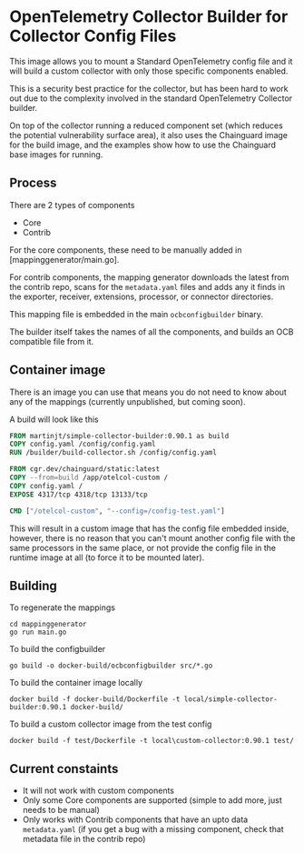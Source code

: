 # OpenTelemetry Collector Builder for Collector Config Files

This image allows you to mount a Standard OpenTelemetry config file and it will build a custom collector with only those specific components enabled.

This is a security best practice for the collector, but has been hard to work out due to the complexity involved in the standard OpenTelemetry Collector builder.

On top of the collector running a reduced component set (which reduces the potential vulnerability surface area), it also uses the Chainguard image for the build image, and the examples show how to use the Chainguard base images for running.

## Process

There are 2 types of components

* Core
* Contrib

For the core components, these need to be manually added in [mappinggenerator/main.go].

For contrib components, the mapping generator downloads the latest from the contrib repo, scans for the `metadata.yaml` files and adds any it finds in the exporter, receiver, extensions, processor, or connector directories.

This mapping file is embedded in the main `ocbconfigbuilder` binary.

The builder itself takes the names of all the components, and builds an OCB compatible file from it.

## Container image

There is an image you can use that means you do not need to know about any of the mappings (currently unpublished, but coming soon).

A build will look like this

```dockerfile
FROM martinjt/simple-collector-builder:0.90.1 as build
COPY config.yaml /config/config.yaml
RUN /builder/build-collector.sh /config/config.yaml

FROM cgr.dev/chainguard/static:latest
COPY --from=build /app/otelcol-custom /
COPY config.yaml /
EXPOSE 4317/tcp 4318/tcp 13133/tcp

CMD ["/otelcol-custom", "--config=/config-test.yaml"]
```

This will result in a custom image that has the config file embedded inside, however, there is no reason that you can't mount another config file with the same processors in the same place, or not provide the config file in the runtime image at all (to force it to be mounted later).  

## Building

To regenerate the mappings

```shell
cd mappinggenerator
go run main.go
```

To build the configbuilder

```shell
go build -o docker-build/ocbconfigbuilder src/*.go
```

To build the container image locally

```shell
docker build -f docker-build/Dockerfile -t local/simple-collector-builder:0.90.1 docker-build/
```

To build a custom collector image from the test config

```shell
docker build -f test/Dockerfile -t local\custom-collector:0.90.1 test/
```

## Current constaints

* It will not work with custom components
* Only some Core components are supported (simple to add more, just needs to be manual)
* Only works with Contrib components that have an upto data `metadata.yaml` (if you get a bug with a missing component, check that metadata file in the contrib repo)